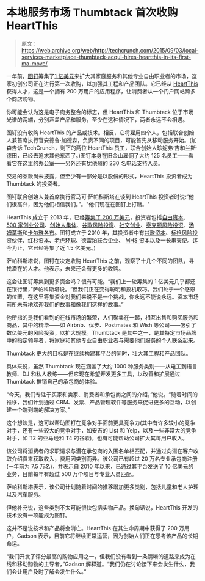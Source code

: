 # 本地服务市场 Thumbtack 首次收购 HeartThis 

> 原文：<https://web.archive.org/web/http://techcrunch.com/2015/09/03/local-services-marketplace-thumbtack-acqui-hires-heartthis-in-its-first-ma-move/>

一年前，[图钉](https://web.archive.org/web/20230321160656/https://www.thumbtack.com/)筹集了[1 亿美元](https://web.archive.org/web/20230321160656/https://techcrunch.com/2014/08/20/service-marketplace-thumbtack-raises-100m-round-led-by-google-capital/)来扩大其家庭服务和其他专业自由职业者的市场，这家初创公司正在进行第一次收购，以加强其工程和产品团队。它已经从 [HeartThis](https://web.archive.org/web/20230321160656/https://www.heartthis.com/) 获得人才，这是一个拥有 200 万用户的应用程序，让消费者从一个门户网站跨多个商店购物。

你可能会认为这是电子商务整合的标志，但 HeartThis 和 Thumbtack 位于市场光谱的两端，分别涵盖产品和服务，至少在这种情况下，两者永远不会相遇。

图钉没有收购 HeartThis 的产品或技术。相反，它将雇用四个人，包括联合创始人兼首席执行官安德鲁·加德森，负责不同的项目，可能首先从移动服务开始。(加森告诉 TechCrunch，剩下的两位 HeartThis 员工，联合创始人珍妮弗·吉和兰斯·德田，已经去追求其他东西了。)图钉本身在旧金山雇佣了大约 125 名员工——看看它在这里的办公室——另外还有犹他州的 230 名电话支持人员。

交易的条款尚未披露，但至少有一部分是以股份的形式，HeartThis 投资者成为 Thumbtack 的投资者。

图钉联合创始人兼首席执行官马可·萨帕科斯塔在谈到 HeartThis 投资者时说:“他们很高兴，因为他们相信我们。”。"他们现在在图钉上打赌。"

HeartThis 成立于 2013 年，已经[筹集了 200 万美元](https://web.archive.org/web/20230321160656/https://techcrunch.com/2015/02/05/heartthis-lets-you-shop-all-your-favorite-stores-from-just-one-app/)，投资者包括[自由资本](https://web.archive.org/web/20230321160656/https://www.crunchbase.com/organization/freestyle-capital)、 [500 家创业公司](https://web.archive.org/web/20230321160656/https://www.crunchbase.com/organization/500-startups)、[创始人集体](https://web.archive.org/web/20230321160656/https://www.crunchbase.com/organization/founder-collective)、[谷歌风险投资](https://web.archive.org/web/20230321160656/https://www.crunchbase.com/organization/google-ventures)、[社交创业](https://web.archive.org/web/20230321160656/https://www.crunchbase.com/organization/social-starts)、[泰克顿风险投资](https://web.archive.org/web/20230321160656/https://www.crunchbase.com/organization/tekton-ventures)、[汤姆莫斯](https://web.archive.org/web/20230321160656/https://www.crunchbase.com/person/tom-moss)和[卡尔雅各布](https://web.archive.org/web/20230321160656/https://www.crunchbase.com/person/karl-jacob)。图钉成立于 2010 年，其投资者中有[谷歌资本](https://web.archive.org/web/20230321160656/https://www.crunchbase.com/organization/google-capital)、[标枪风险投资伙伴](https://web.archive.org/web/20230321160656/https://www.crunchbase.com/organization/javelin-venture-partners)、[红杉资本](https://web.archive.org/web/20230321160656/https://www.crunchbase.com/organization/sequoia-capital)、[老虎环球](https://web.archive.org/web/20230321160656/https://www.crunchbase.com/organization/tiger-global)、[德雷珀联合企业](https://web.archive.org/web/20230321160656/https://www.crunchbase.com/organization/draper-associates-2)、 [MHS 资本](https://web.archive.org/web/20230321160656/https://www.crunchbase.com/organization/mhs-capital)以及一长串天使。迄今为止，它已经筹集了近 1.5 亿美元。)

萨帕科斯塔说，图钉在决定收购 HeartThis 之前，观察了十几个不同的团队，寻找潜在的人才。他表示，未来还会有更多的收购。

这会让图钉筹集到更多资金吗？很有可能。“我们上一轮筹集的 1 亿美元几乎都还在银行里，”萨帕科斯塔说。“但我们正在变得聪明和投机取巧。我们处于一个感恩的位置，在这里筹集资金对我们来说不是一个挑战，你永远不能说永远。资本市场前所未有地欢迎我们的故事和像我们这样的故事。”

他所指的是我们看到的在线市场的繁荣，人们聚集在一起，相互出售和购买服务和商品，其中的精华——如 Airbnb、优步、Postmates 和 Wish 等公司——吸引了数亿美元的风险投资，以扩大规模。Thumbtack 是其中之一，是其特定市场品牌中的指定领导者，将家庭和其他专业自由职业者与需要他们服务的个人联系起来。

Thumbtack 更大的目标是在继续构建其平台的同时，壮大其工程和产品团队。

具体来说，虽然 Thumbtack 现在涵盖了大约 1000 种服务类别——从电工到语言教师、DJ 和私人教练——但它现在希望开发更多工具，以改善和扩展通过 Thumbtack 推销自己的承包商的体验。

“今天，我们专注于买家和卖家、消费者和承包商之间的介绍，”他说。“随着时间的推移，我们计划通过 CRM、发票、产品管理软件等服务来促进更多的互动，以创建一个端到端的解决方案。”

这个想法是，这可以帮助图钉在竞争对手面前更具竞争力(其中有许多较小的竞争对手，还有一些较大的竞争对手，如安吉的 List 和 Yelp，以及一些非常大的竞争对手，如 T2 的亚马逊和 T4 的谷歌)，也有可能帮助公司扩大其每用户收入。

该公司将消费者的求职请求与潜在承包商的入围名单相匹配，并通过向潜在客户收取介绍费来获取收入，费用因类别而异。该公司已有超过 20 万名专业承包商注册(一年前为 7.5 万名)，并表示自 2010 年以来，已通过其平台发送了 10 亿美元的业务，目前每年有超过 500 万个项目与专业人员匹配。

萨帕科斯塔表示，该公司计划随着时间的推移增加更多类别，包括儿童和老人护理以及汽车服务。

但他补充说，这些类别不太可能很快包括实物产品。换句话说，HeartThis 开发的技术没有一项能成为图钉。

这并不是说技术和产品将会消亡。HeartThis 在其生命周期中获得了 200 万用户，Gadson 表示，目前它将继续正常运营，因为创始人们正在思考该产品的长期命运。

“我们开发了评分最高的购物应用之一，但我们没有看到一条清晰的道路来成为在线和移动购物的主导者，”Gadson 解释道。“我们仍在讨论接下来会发生什么，我们会让用户及时了解会发生什么。”